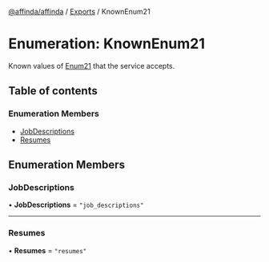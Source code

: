 [@affinda/affinda](../README.md) / [Exports](../modules.md) / KnownEnum21

# Enumeration: KnownEnum21

Known values of [Enum21](../modules.md#enum21) that the service accepts.

## Table of contents

### Enumeration Members

- [JobDescriptions](KnownEnum21.md#jobdescriptions)
- [Resumes](KnownEnum21.md#resumes)

## Enumeration Members

### JobDescriptions

• **JobDescriptions** = ``"job_descriptions"``

___

### Resumes

• **Resumes** = ``"resumes"``
